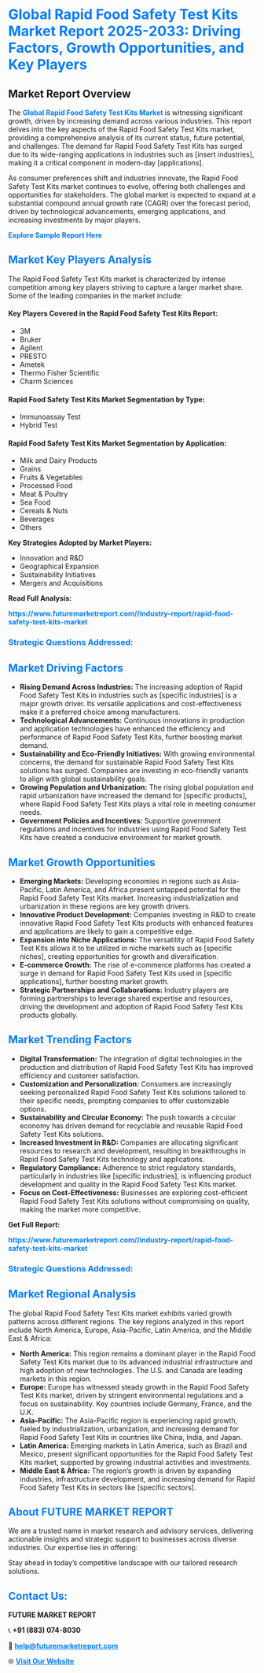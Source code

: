 <h1 style="color: #007BFF;">Global Rapid Food Safety Test Kits Market Report 2025-2033: Driving Factors, Growth Opportunities, and Key Players</h1>

<section id="overview">
<h2>Market Report Overview</h2>
<p>The <a href="https://www.futuremarketreport.com//industry-report/rapid-food-safety-test-kits-market" style="color: #007BFF; text-decoration: none;"><strong>Global Rapid Food Safety Test Kits Market</strong></a> is witnessing significant growth, driven by increasing demand across various industries. This report delves into the key aspects of the Rapid Food Safety Test Kits market, providing a comprehensive analysis of its current status, future potential, and challenges. The demand for Rapid Food Safety Test Kits has surged due to its wide-ranging applications in industries such as [insert industries], making it a critical component in modern-day [applications].</p>
<p>As consumer preferences shift and industries innovate, the Rapid Food Safety Test Kits market continues to evolve, offering both challenges and opportunities for stakeholders. The global market is expected to expand at a substantial compound annual growth rate (CAGR) over the forecast period, driven by technological advancements, emerging applications, and increasing investments by major players.</p>
</section>

<section id="overview">
<p><a href="https://www.futuremarketreport.com//request-sample/reportId=77531" style="color: #007BFF; text-decoration: none;"><strong>Explore Sample Report Here</strong></a></p>
</section>

<section id="key-players">
<h2 style="color: #007BFF;">Market Key Players Analysis</h2>
<p>The Rapid Food Safety Test Kits market is characterized by intense competition among key players striving to capture a larger market share. Some of the leading companies in the market include:</p>
<h4>Key Players Covered in the Rapid Food Safety Test Kits Report:</h4>
<ul><li>3M</li><li>Bruker</li><li>Agilent</li><li>PRESTO</li><li>Ametek</li><li>Thermo Fisher Scientific</li><li>Charm Sciences</li></ul>
<h4>Rapid Food Safety Test Kits Market Segmentation by Type:</h4>
<ul><li>Immunoassay Test</li><li>Hybrid Test</li></ul>

<h4>Rapid Food Safety Test Kits Market Segmentation by Application:</h4>
<ul><li>Milk and Dairy Products</li><li>Grains</li><li>Fruits &amp; Vegetables</li><li>Processed Food</li><li>Meat &amp; Poultry</li><li>Sea Food</li><li>Cereals &amp; Nuts</li><li>Beverages</li><li>Others</li></ul>
<p><strong>Key Strategies Adopted by Market Players:</strong></p>
<ul>
<li>Innovation and R&D</li>
<li>Geographical Expansion</li>
<li>Sustainability Initiatives</li>
<li>Mergers and Acquisitions</li>
</ul>
</section>

<section>
<p><strong>Read Full Analysis: </strong></p><a href="https://www.futuremarketreport.com//industry-report/rapid-food-safety-test-kits-market" style="color: #007BFF; text-decoration: none;"><strong>https://www.futuremarketreport.com//industry-report/rapid-food-safety-test-kits-market</strong></a>
<h3 style="color: #007BFF;">Strategic Questions Addressed:</h3>
</section>

<section id="driving-factors">
<h2 style="color: #007BFF;">Market Driving Factors</h2>
<ul>
<li><strong>Rising Demand Across Industries:</strong> The increasing adoption of Rapid Food Safety Test Kits in industries such as [specific industries] is a major growth driver. Its versatile applications and cost-effectiveness make it a preferred choice among manufacturers.</li>
<li><strong>Technological Advancements:</strong> Continuous innovations in production and application technologies have enhanced the efficiency and performance of Rapid Food Safety Test Kits, further boosting market demand.</li>
<li><strong>Sustainability and Eco-Friendly Initiatives:</strong> With growing environmental concerns, the demand for sustainable Rapid Food Safety Test Kits solutions has surged. Companies are investing in eco-friendly variants to align with global sustainability goals.</li>
<li><strong>Growing Population and Urbanization:</strong> The rising global population and rapid urbanization have increased the demand for [specific products], where Rapid Food Safety Test Kits plays a vital role in meeting consumer needs.</li>
<li><strong>Government Policies and Incentives:</strong> Supportive government regulations and incentives for industries using Rapid Food Safety Test Kits have created a conducive environment for market growth.</li>
</ul>
</section>

<section id="growth-opportunities">
<h2 style="color: #007BFF;">Market Growth Opportunities</h2>
<ul>
<li><strong>Emerging Markets:</strong> Developing economies in regions such as Asia-Pacific, Latin America, and Africa present untapped potential for the Rapid Food Safety Test Kits market. Increasing industrialization and urbanization in these regions are key growth drivers.</li>
<li><strong>Innovative Product Development:</strong> Companies investing in R&D to create innovative Rapid Food Safety Test Kits products with enhanced features and applications are likely to gain a competitive edge.</li>
<li><strong>Expansion into Niche Applications:</strong> The versatility of Rapid Food Safety Test Kits allows it to be utilized in niche markets such as [specific niches], creating opportunities for growth and diversification.</li>
<li><strong>E-commerce Growth:</strong> The rise of e-commerce platforms has created a surge in demand for Rapid Food Safety Test Kits used in [specific applications], further boosting market growth.</li>
<li><strong>Strategic Partnerships and Collaborations:</strong> Industry players are forming partnerships to leverage shared expertise and resources, driving the development and adoption of Rapid Food Safety Test Kits products globally.</li>
</ul>
</section>

<section id="trending-factors">
<h2 style="color: #007BFF;">Market Trending Factors</h2>
<ul>
<li><strong>Digital Transformation:</strong> The integration of digital technologies in the production and distribution of Rapid Food Safety Test Kits has improved efficiency and customer satisfaction.</li>
<li><strong>Customization and Personalization:</strong> Consumers are increasingly seeking personalized Rapid Food Safety Test Kits solutions tailored to their specific needs, prompting companies to offer customizable options.</li>
<li><strong>Sustainability and Circular Economy:</strong> The push towards a circular economy has driven demand for recyclable and reusable Rapid Food Safety Test Kits solutions.</li>
<li><strong>Increased Investment in R&D:</strong> Companies are allocating significant resources to research and development, resulting in breakthroughs in Rapid Food Safety Test Kits technology and applications.</li>
<li><strong>Regulatory Compliance:</strong> Adherence to strict regulatory standards, particularly in industries like [specific industries], is influencing product development and quality in the Rapid Food Safety Test Kits market.</li>
<li><strong>Focus on Cost-Effectiveness:</strong> Businesses are exploring cost-efficient Rapid Food Safety Test Kits solutions without compromising on quality, making the market more competitive.</li>
</ul>
</section>

<section>
<p><strong>Get Full Report: </strong></p><a href="https://www.futuremarketreport.com//industry-report/rapid-food-safety-test-kits-market" style="color: #007BFF; text-decoration: none;"><strong>https://www.futuremarketreport.com//industry-report/rapid-food-safety-test-kits-market</strong></a>
<h3 style="color: #007BFF;">Strategic Questions Addressed:</h3>
</section>


<section id="regional-analysis">
<h2 style="color: #007BFF;">Market Regional Analysis</h2>
<p>The global Rapid Food Safety Test Kits market exhibits varied growth patterns across different regions. The key regions analyzed in this report include North America, Europe, Asia-Pacific, Latin America, and the Middle East & Africa:</p>
<ul>
<li><strong>North America:</strong> This region remains a dominant player in the Rapid Food Safety Test Kits market due to its advanced industrial infrastructure and high adoption of new technologies. The U.S. and Canada are leading markets in this region.</li>
<li><strong>Europe:</strong> Europe has witnessed steady growth in the Rapid Food Safety Test Kits market, driven by stringent environmental regulations and a focus on sustainability. Key countries include Germany, France, and the U.K.</li>
<li><strong>Asia-Pacific:</strong> The Asia-Pacific region is experiencing rapid growth, fueled by industrialization, urbanization, and increasing demand for Rapid Food Safety Test Kits in countries like China, India, and Japan.</li>
<li><strong>Latin America:</strong> Emerging markets in Latin America, such as Brazil and Mexico, present significant opportunities for the Rapid Food Safety Test Kits market, supported by growing industrial activities and investments.</li>
<li><strong>Middle East & Africa:</strong> The region’s growth is driven by expanding industries, infrastructure development, and increasing demand for Rapid Food Safety Test Kits in sectors like [specific sectors].</li>
</ul>
</section>

<footer>
<h2 style="color: #007BFF;">About FUTURE MARKET REPORT</h2>
<p>We are a trusted name in market research and advisory services, delivering actionable insights and strategic support to businesses across diverse industries. Our expertise lies in offering:</p>

<p>Stay ahead in today’s competitive landscape with our tailored research solutions.</p>

<h2 style="color: #007BFF;">Contact Us:</h2>
<p><strong>FUTURE MARKET REPORT</strong></p>
<p>📞 <strong>+91 (883) 074-8030</strong></p>
<p>📧 <strong><a href="mailto:help@futuremarketreport.com" style="color: #007BFF;">help@futuremarketreport.com</a></strong></p>
<p>🌐 <strong><a href="https://www.futuremarketreport.com/" style="color: #007BFF;">Visit Our Website</a></strong></p>
</footer>